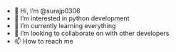 - 👋 Hi, I’m @surajp0306
- 👀 I’m interested in python development
- 🌱 I’m currently learning everything
- 💞️ I’m looking to collaborate on with other developers
- 📫 How to reach me 

<!---
surajp0306/surajp0306 is a ✨ special ✨ repository because its `README.md` (this file) appears on your GitHub profile.
You can click the Preview link to take a look at your changes.
--->

